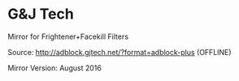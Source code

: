 # G&J Tech

Mirror for Frightener+Facekill Filters

Source: http://adblock.gjtech.net/?format=adblock-plus (OFFLINE)

Mirror Version: August 2016